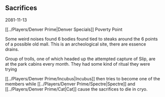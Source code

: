 ## Sacrifices
2081-11-13

[[../Players/Denver Prime|Denver Specials]]
Poverty Point 

Some weird noises
found 6 bodies found tied to steaks around the 6 points of a possible old mall. This is an archeological site, there are essence drains.

Group of trolls, one of which headed up the attempted capture of Slip, are at the park cabins every month. They had some kind of ritual they were trying

[[../Players/Denver Prime/Incubus|Incubus]] then tries to become one of the members while [[../Players/Denver Prime/Spectre|Spectre]] and [[../Players/Denver Prime/Cat|Cat]] cause the sacrifices to die in cryo.
